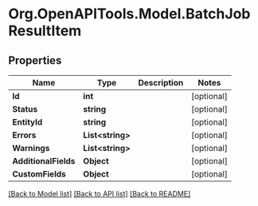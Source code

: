# Org.OpenAPITools.Model.BatchJobResultItem

## Properties

Name | Type | Description | Notes
------------ | ------------- | ------------- | -------------
**Id** | **int** |  | [optional] 
**Status** | **string** |  | [optional] 
**EntityId** | **string** |  | [optional] 
**Errors** | **List&lt;string&gt;** |  | [optional] 
**Warnings** | **List&lt;string&gt;** |  | [optional] 
**AdditionalFields** | **Object** |  | [optional] 
**CustomFields** | **Object** |  | [optional] 

[[Back to Model list]](../README.md#documentation-for-models) [[Back to API list]](../README.md#documentation-for-api-endpoints) [[Back to README]](../README.md)

